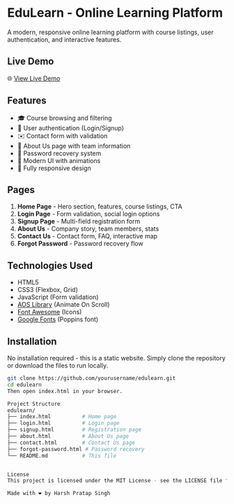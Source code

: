 # EduLearn - Online Learning Platform

A modern, responsive online learning platform with course listings, user authentication, and interactive features.

## Live Demo

🌐 [View Live Demo](https://educlearn.netlify.app/)

## Features

- 🎓 Course browsing and filtering
- 🔐 User authentication (Login/Signup)
- ✉️ Contact form with validation
- 🏢 About Us page with team information
- 🔄 Password recovery system
- 🎨 Modern UI with animations
- 📱 Fully responsive design

## Pages

1. **Home Page** - Hero section, features, course listings, CTA
2. **Login Page** - Form validation, social login options
3. **Signup Page** - Multi-field registration form
4. **About Us** - Company story, team members, stats
5. **Contact Us** - Contact form, FAQ, interactive map
6. **Forgot Password** - Password recovery flow

## Technologies Used

- HTML5
- CSS3 (Flexbox, Grid)
- JavaScript (Form validation)
- [AOS Library](https://michalsnik.github.io/aos/) (Animate On Scroll)
- [Font Awesome](https://fontawesome.com/) (Icons)
- [Google Fonts](https://fonts.google.com/) (Poppins font)

## Installation

No installation required - this is a static website. Simply clone the repository or download the files to run locally.

```bash
git clone https://github.com/yourusername/edulearn.git
cd edulearn
Then open index.html in your browser.

Project Structure
edulearn/
├── index.html          # Home page
├── login.html          # Login page
├── signup.html         # Registration page
├── about.html          # About Us page
├── contact.html        # Contact Us page
├── forgot-password.html # Password recovery
└── README.md           # This file


License
This project is licensed under the MIT License - see the LICENSE file for details.

Made with ❤️ by Harsh Pratap Singh